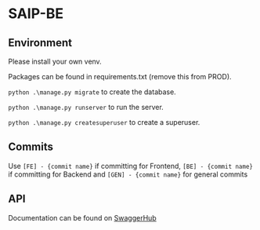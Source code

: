 # SAIP-BE

## Environment

Please install your own venv.

Packages can be found in requirements.txt (remove this from PROD).

```python .\manage.py migrate``` to create the database.

```python .\manage.py runserver``` to run the server.

```python .\manage.py createsuperuser``` to create a superuser.

## Commits

Use ```[FE] - {commit name}``` if committing for Frontend, ```[BE] - {commit name}``` if committing for Backend and ```[GEN] - {commit name}``` for general commits

## API

Documentation can be found on [SwaggerHub](https://app.swaggerhub.com/apis-docs/y3man/SAIP/1.0.0)
